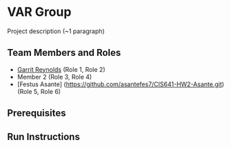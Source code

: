 # VAR Group

Project description (~1 paragraph)

## Team Members and Roles

* [Garrit Reynolds](https://github.com/garritr01/CIS641-HW2-Reynolds) (Role 1, Role 2)
* Member 2 (Role 3, Role 4)
* [Festus Asante] (https://github.com/asantefes7/CIS641-HW2-Asante.git) (Role 5, Role 6)

## Prerequisites

## Run Instructions
